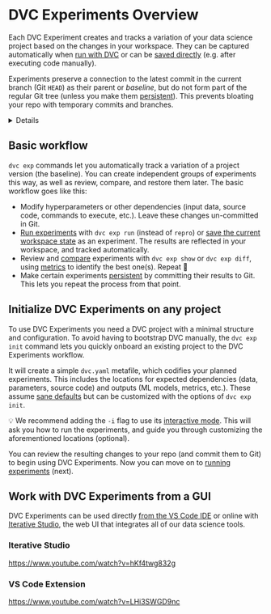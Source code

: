 # DVC Experiments Overview

Each DVC Experiment creates and tracks a variation of your data science project
based on the changes in your <abbr>workspace</abbr>. They can be captured
automatically when [run with DVC][run] or can be [saved directly][save] (e.g.
after executing code manually).

Experiments preserve a connection to the latest commit in the current branch
(Git `HEAD`) as their parent or _baseline_, but do not form part of the regular
Git tree (unless you make them [persistent]). This prevents bloating your repo
with temporary commits and branches.

[run]: /doc/user-guide/experiment-management/running-experiments
[save]: /doc/command-reference/exp/save

<details>

### ⚙️ How does DVC track experiments?

DVC Experiments are custom [Git references](/blog/experiment-refs) (found in
`.git/refs/exps`) with one or more hidden commits based on `HEAD`. Note that
these are not pushed to Git remotes by default (see `dvc exp push`).

All experiments require a unique name to identify them. DVC will usually
auto-generate one by default, such as `exp-bfe64` (based on the experiment's
hash). A custom name can be set instead (see the `--name`/`-n` option of
`dvc exp run` and `dvc exp save`). These names can be used to reference
experiments in other `dvc exp` subcommands.

</details>

## Basic workflow

`dvc exp` commands let you automatically track a variation of a project version
(the baseline). You can create independent groups of experiments this way, as
well as review, compare, and restore them later. The basic workflow goes like
this:

- Modify hyperparameters or other dependencies (input data, source code,
  commands to execute, etc.). Leave these changes un-committed in Git.
- [Run experiments][run] with `dvc exp run` (instead of `repro`) or [save the
  current workspace state][save] as an experiment. The results are reflected in
  your <abbr>workspace</abbr>, and tracked automatically.
- Review and [compare] experiments with `dvc exp show` or `dvc exp diff`, using
  [metrics](/doc/command-reference/metrics) to identify the best one(s). Repeat
  🔄
- Make certain experiments [persistent] by committing their results to Git. This
  lets you repeat the process from that point.

[compare]: /doc/user-guide/experiment-management/comparing-experiments
[persistent]: /doc/user-guide/experiment-management/persisting-experiments

## Initialize DVC Experiments on any project

To use DVC Experiments you need a <abbr>DVC project</abbr> with a minimal
structure and configuration. To avoid having to bootstrap DVC manually, the
`dvc exp init` command lets you quickly onboard an existing project to the DVC
Experiments workflow.

It will create a simple `dvc.yaml` metafile, which codifies your planned
experiments. This includes the locations for expected <abbr>dependencies</abbr>
(data, parameters, source code) and <abbr>outputs</abbr> (ML models,
<abbr>metrics</abbr>, etc.). These assume [sane defaults] but can be customized
with the options of `dvc exp init`.

💡 We recommend adding the `-i` flag to use its [interactive mode]. This will
ask you how to run the experiments, and guide you through customizing the
aforementioned locations (optional).

You can review the resulting changes to your repo (and commit them to Git) to
begin using DVC Experiments. Now you can move on to [running experiments][run]
(next).

[sane defaults]: /doc/command-reference/exp/init#description
[interactive mode]: /doc/command-reference/exp/init#example-interactive-mode

## Work with DVC Experiments from a GUI

DVC Experiments can be used directly [from the VS Code IDE] or online with
[Iterative Studio], the web UI that integrates all of our data science tools.

[from the vs code ide]: /doc/vs-code-extension
[iterative studio]: /doc/studio

### Iterative Studio

https://www.youtube.com/watch?v=hKf4twg832g

### VS Code Extension

https://www.youtube.com/watch?v=LHi3SWGD9nc
